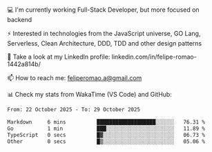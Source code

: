 💻 I'm currently working Full-Stack Developer, but more focused on backend

⚡ Interested in technologies from the JavaScript universe, GO Lang, Serverless, Clean Architecture, DDD, TDD and other design patterns

👥 Take a look at my LinkedIn profile: linkedin.com/in/felipe-romao-1442a814b/

📫 How to reach me: feliperomao.a@gmail.com

📊 Check my stats from WakaTime (VS Code) and GitHub:

<!--START_SECTION:waka-->

```txt
From: 22 October 2025 - To: 29 October 2025

Markdown     6 mins          ███████████████████░░░░░░   76.31 %
Go           1 min           ███░░░░░░░░░░░░░░░░░░░░░░   11.89 %
TypeScript   0 secs          █▓░░░░░░░░░░░░░░░░░░░░░░░   06.73 %
Other        0 secs          █▒░░░░░░░░░░░░░░░░░░░░░░░   05.06 %
```

<!--END_SECTION:waka-->
